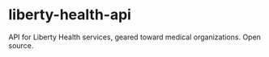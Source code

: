# liberty-health-api
API for Liberty Health services, geared toward medical organizations.  Open source.
